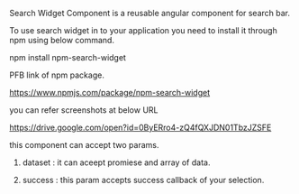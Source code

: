 Search Widget Component is a reusable angular component for search bar.

To use search widget in to your application you need to install it through npm using below command.

npm install npm-search-widget

PFB link of npm package.

https://www.npmjs.com/package/npm-search-widget

you can refer screenshots at below URL

https://drive.google.com/open?id=0ByERro4-zQ4fQXJDN01TbzJZSFE


this component can accept two params.

1. dataset : it can aceept promiese and array of data.

2. success : this param accepts success callback of your selection.
